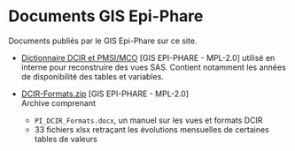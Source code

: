 # Documents GIS Epi-Phare
<!-- SPDX-License-Identifier: MPL-2.0 -->

Documents publiés par le GIS Epi-Phare sur ce site.

- [Dictionnaire DCIR et PMSI/MCO](../files/GIS_EPI-PHARE/2019-04_GIS_EPI-PHARE_DICO_DCIR_4_Vue_MPL-2.0.xlsx) [GIS EPI-PHARE - MPL-2.0] utilisé en interne pour reconstruire des vues SAS. Contient notamment les années de disponibilité des tables et variables.

- [DCIR-Formats.zip](../files/GIS_EPI-PHARE/2019-04_GIS_EPI-PHARE_DCIR-Formats_MPL-2.0.zip) [GIS EPI-PHARE - MPL-2.0]  
Archive comprenant
  - `PI_DCIR_Formats.docx`, un manuel sur les vues et formats DCIR
  - 33  fichiers xlsx retraçant les évolutions mensuelles de certaines tables de valeurs
